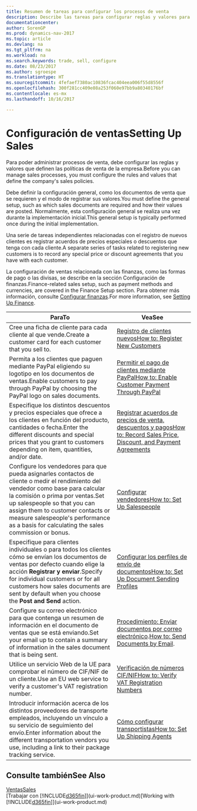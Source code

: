 ```yaml
---
title: Resumen de tareas para configurar los procesos de venta
description: Describe las tareas para configurar reglas y valores para definir las directivas y los procesos de ventas.
documentationcenter: 
author: SorenGP
ms.prod: dynamics-nav-2017
ms.topic: article
ms.devlang: na
ms.tgt_pltfrm: na
ms.workload: na
ms.search.keywords: trade, sell, configure
ms.date: 08/23/2017
ms.author: sgroespe
ms.translationtype: HT
ms.sourcegitcommit: 4fefaef7380ac10836fcac404eea006f55d8556f
ms.openlocfilehash: 300f281cc409e08a253f060e97bb9a80340176bf
ms.contentlocale: es-mx
ms.lasthandoff: 10/16/2017

---
```

# <a name="setting-up-sales"></a><span data-ttu-id="0bad8-103">Configuración de ventas</span><span class="sxs-lookup"><span data-stu-id="0bad8-103">Setting Up Sales</span></span>
<span data-ttu-id="0bad8-104">Para poder administrar procesos de venta, debe configurar las reglas y valores que definen las políticas de venta de la empresa.</span><span class="sxs-lookup"><span data-stu-id="0bad8-104">Before you can manage sales processes, you must configure the rules and values that define the company's sales policies.</span></span>

<span data-ttu-id="0bad8-105">Debe definir la configuración general, como los documentos de venta que se requieren y el modo de registrar sus valores.</span><span class="sxs-lookup"><span data-stu-id="0bad8-105">You must define the general setup, such as which sales documents are required and how their values are posted.</span></span> <span data-ttu-id="0bad8-106">Normalmente, esta configuración general se realiza una vez durante la implementación inicial.</span><span class="sxs-lookup"><span data-stu-id="0bad8-106">This general setup is typically performed once during the initial implementation.</span></span>

<span data-ttu-id="0bad8-107">Una serie de tareas independientes relacionadas con el registro de nuevos clientes es registrar acuerdos de precios especiales o descuentos que tenga con cada cliente.</span><span class="sxs-lookup"><span data-stu-id="0bad8-107">A separate series of tasks related to registering new customers is to record any special price or discount agreements that you have with each customer.</span></span>

<span data-ttu-id="0bad8-108">La configuración de ventas relacionada con las finanzas, como las formas de pago o las divisas, se describe en la sección Configuración de finanzas.</span><span class="sxs-lookup"><span data-stu-id="0bad8-108">Finance-related sales setup, such as payment methods and currencies, are covered in the Finance Setup section.</span></span> <span data-ttu-id="0bad8-109">Para obtener más información, consulte [Configurar finanzas](finance-setup-finance.md).</span><span class="sxs-lookup"><span data-stu-id="0bad8-109">For more information, see [Setting Up Finance](finance-setup-finance.md).</span></span>

| <span data-ttu-id="0bad8-110">Para</span><span class="sxs-lookup"><span data-stu-id="0bad8-110">To</span></span> | <span data-ttu-id="0bad8-111">Vea</span><span class="sxs-lookup"><span data-stu-id="0bad8-111">See</span></span> |
| --- | --- |
| <span data-ttu-id="0bad8-112">Cree una ficha de cliente para cada cliente al que vende.</span><span class="sxs-lookup"><span data-stu-id="0bad8-112">Create a customer card for each customer that you sell to.</span></span> |[<span data-ttu-id="0bad8-113">Registro de clientes nuevos</span><span class="sxs-lookup"><span data-stu-id="0bad8-113">How to: Register New Customers</span></span>](sales-how-register-new-customers.md) |
| <span data-ttu-id="0bad8-114">Permita a los clientes que paguen mediante PayPal eligiendo su logotipo en los documentos de ventas.</span><span class="sxs-lookup"><span data-stu-id="0bad8-114">Enable customers to pay through PayPal by choosing the PayPal logo on sales documents.</span></span> |[<span data-ttu-id="0bad8-115">Permitir el pago de clientes mediante PayPal</span><span class="sxs-lookup"><span data-stu-id="0bad8-115">How to: Enable Customer Payment Through PayPal</span></span>](sales-how-enable-payment-service-extensions.md) |
| <span data-ttu-id="0bad8-116">Especifique los distintos descuentos y precios especiales que ofrece a los clientes en función del producto, cantidades o fecha.</span><span class="sxs-lookup"><span data-stu-id="0bad8-116">Enter the different discounts and special prices that you grant to customers depending on item, quantities, and/or date.</span></span> |[<span data-ttu-id="0bad8-117">Registrar acuerdos de precios de venta, descuentos y pagos</span><span class="sxs-lookup"><span data-stu-id="0bad8-117">How to: Record Sales Price, Discount, and Payment Agreements</span></span>](sales-how-record-sales-price-discount-payment-agreements.md) |
| <span data-ttu-id="0bad8-118">Configure los vendedores para que pueda asignarles contactos de cliente o medir el rendimiento del vendedor como base para calcular la comisión o prima por ventas.</span><span class="sxs-lookup"><span data-stu-id="0bad8-118">Set up salespeople so that you can assign them to customer contacts or measure salespeople's performance as a basis for calculating the sales commission or bonus.</span></span> |[<span data-ttu-id="0bad8-119">Configurar vendedores</span><span class="sxs-lookup"><span data-stu-id="0bad8-119">How to: Set Up Salespeople</span></span>](sales-how-setup-salespeople.md) |
| <span data-ttu-id="0bad8-120">Especifique para clientes individuales o para todos los clientes cómo se envían los documentos de ventas por defecto cuando elige la acción **Registrar y enviar**.</span><span class="sxs-lookup"><span data-stu-id="0bad8-120">Specify for individual customers or for all customers how sales documents are sent by default when you choose the **Post and Send** action.</span></span> |[<span data-ttu-id="0bad8-121">Configurar los perfiles de envío de documentos</span><span class="sxs-lookup"><span data-stu-id="0bad8-121">How to: Set Up Document Sending Profiles</span></span>](sales-how-setup-document-send-profiles.md) |
| <span data-ttu-id="0bad8-122">Configure su correo electrónico para que contenga un resumen de información en el documento de ventas que se está enviando.</span><span class="sxs-lookup"><span data-stu-id="0bad8-122">Set your email up to contain a summary of information in the sales document that is being sent.</span></span> |<span data-ttu-id="0bad8-123">[Procedimiento: Enviar documentos por correo electrónico](ui-how-send-documents-email.md).</span><span class="sxs-lookup"><span data-stu-id="0bad8-123">[How to: Send Documents by Email](ui-how-send-documents-email.md).</span></span> |
|<span data-ttu-id="0bad8-124">Utilice un servicio Web de la UE para comprobar el número de CIF/NIF de un cliente.</span><span class="sxs-lookup"><span data-stu-id="0bad8-124">Use an EU web service to verify a customer's VAT registration number.</span></span>|[<span data-ttu-id="0bad8-125">Verificación de números CIF/NIF</span><span class="sxs-lookup"><span data-stu-id="0bad8-125">How to: Verify VAT Registration Numbers</span></span>](sales-how-to-verify-vat-registration-numbers.md)|
|<span data-ttu-id="0bad8-126">Introducir información acerca de los distintos proveedores de transporte empleados, incluyendo un vínculo a su servicio de seguimiento del envío.</span><span class="sxs-lookup"><span data-stu-id="0bad8-126">Enter information about the different transportation vendors you use, including a link to their package tracking service.</span></span>|[<span data-ttu-id="0bad8-127">Cómo configurar transportistas</span><span class="sxs-lookup"><span data-stu-id="0bad8-127">How to: Set Up Shipping Agents</span></span>](sales-how-to-set-up-shipping-agents.md)|

## <a name="see-also"></a><span data-ttu-id="0bad8-128">Consulte también</span><span class="sxs-lookup"><span data-stu-id="0bad8-128">See Also</span></span>
[<span data-ttu-id="0bad8-129">Ventas</span><span class="sxs-lookup"><span data-stu-id="0bad8-129">Sales</span></span>](sales-manage-sales.md)  
<span data-ttu-id="0bad8-130">[Trabajar con [!INCLUDE[d365fin](includes/d365fin_md.md)]](ui-work-product.md)</span><span class="sxs-lookup"><span data-stu-id="0bad8-130">[Working with [!INCLUDE[d365fin](includes/d365fin_md.md)]](ui-work-product.md)</span></span>

